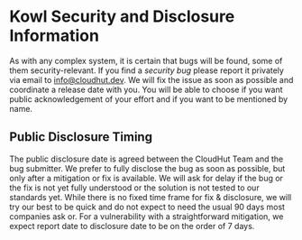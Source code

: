 # Kowl Security and Disclosure Information

As with any complex system, it is certain that bugs will be found, some of them security-relevant.
If you find a _security bug_ please report it privately via email to info@cloudhut.dev. We will fix the issue as soon
as possible and coordinate a release date with you. You will be able to choose if you want public acknowledgement of
your effort and if you want to be mentioned by name.

## Public Disclosure Timing

The public disclosure date is agreed between the CloudHut Team and the bug submitter.
We prefer to fully disclose the bug as soon as possible, but only after a mitigation or fix is available.
We will ask for delay if the bug or the fix is not yet fully understood or the solution is not tested to our standards
yet. While there is no fixed time frame for fix & disclosure, we will try our best to be quick and do not expect to need
the usual 90 days most companies ask or. For a vulnerability with a straightforward mitigation, we expect report date to
disclosure date to be on the order of 7 days.

